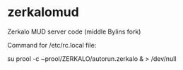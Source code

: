zerkalomud
==========

Zerkalo MUD server code (middle Bylins fork)

Command for /etc/rc.local file:

su prool -c ~prool/ZERKALO/autorun.zerkalo & > /dev/null
